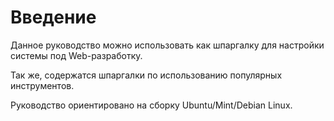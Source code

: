 # Введение

Данное руководство можно использовать как шпаргалку 
для настройки системы под Web-разработку.

Так же, содержатся шпаргалки по использованию популярных инструментов.

Руководство ориентировано на сборку Ubuntu/Mint/Debian Linux.
